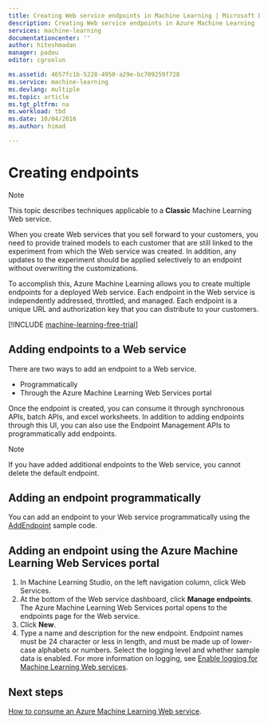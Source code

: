 ```yaml
---
title: Creating Web service endpoints in Machine Learning | Microsoft Docs
description: Creating Web service endpoints in Azure Machine Learning
services: machine-learning
documentationcenter: ''
author: hiteshmadan
manager: padou
editor: cgronlun

ms.assetid: 4657fc1b-5228-4950-a29e-bc709259f728
ms.service: machine-learning
ms.devlang: multiple
ms.topic: article
ms.tgt_pltfrm: na
ms.workload: tbd
ms.date: 10/04/2016
ms.author: himad

---
```

# Creating endpoints
> [!NOTE]
>  This topic describes techniques applicable to a **Classic** Machine Learning Web service.
> 
> 

When you create Web services that you sell forward to your customers, you need to provide trained models to each customer that are still linked to the experiment from which the Web service was created. In addition, any updates to the experiment should be applied selectively to an endpoint without overwriting the customizations.

To accomplish this, Azure Machine Learning allows you to create multiple endpoints for a deployed Web service. Each endpoint in the Web service is independently addressed, throttled, and managed. Each endpoint is a unique URL and authorization key that you can distribute to your customers.

[!INCLUDE [machine-learning-free-trial](../../../includes/machine-learning-free-trial.md)]

## Adding endpoints to a Web service
There are two ways to add an endpoint to a Web service.

* Programmatically
* Through the Azure Machine Learning Web Services portal

Once the endpoint is created, you can consume it through synchronous APIs, batch APIs, and excel worksheets. In addition to adding endpoints through this UI, you can also use the Endpoint Management APIs to programmatically add endpoints.

> [!NOTE]
> If you have added additional endpoints to the Web service, you cannot delete the default endpoint.
> 
> 

## Adding an endpoint programmatically
You can add an endpoint to your Web service programmatically using the [AddEndpoint](https://github.com/raymondlaghaeian/AML_EndpointMgmt/blob/master/Program.cs) sample code.

## Adding an endpoint using the Azure Machine Learning Web Services portal
1. In Machine Learning Studio, on the left navigation column, click Web Services.
2. At the bottom of the Web service dashboard, click **Manage endpoints**. The Azure Machine Learning Web Services portal opens to the endpoints page for the Web service.
3. Click **New**.
4. Type a name and description for the new endpoint. Endpoint names must be 24 character or less in length, and must be made up of lower-case alphabets or numbers. Select the logging level and whether sample data is enabled. For more information on logging, see [Enable logging for Machine Learning Web services](web-services-logging.md).

## Next steps
[How to consume an Azure Machine Learning Web service](consume-web-services.md).

